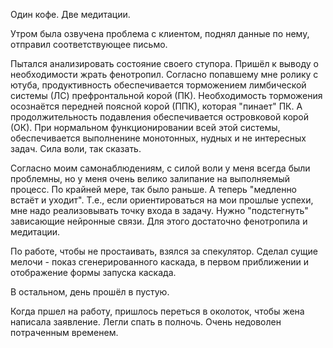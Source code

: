 Один кофе. Две медитации.

Утром была озвучена проблема с клиентом, поднял данные по нему, отправил соответствующее письмо.

Пытался анализировать состояние своего ступора. Пришёл к выводу о необходимости жрать фенотропил.
Согласно попавшему мне ролику с ютуба, продуктивность обеспечивается торможением лимбической системы (ЛС) префронтальной корой (ПК). Необходимость торможения осознаётся передней поясной корой (ППК), которая "пинает" ПК. А продолжительность подавления обеспечивается островковой корой (ОК). При нормальном функционировании всей этой системы, обеспечивается выполненине монотонных, нудных и не интересных задач. Сила воли, так сказать.

Согласно моим самонаблюдениям, с силой воли у меня всегда были проблемны, но у меня очень велико залипание на выполняемый процесс. По крайней мере, так было раньше. А теперь "медленно встаёт и уходит". Т.е., если ориентироваться на мои прошлые успехи, мне надо реализовывать точку входа в задачу. Нужно "подстегнуть" зависающие нейронные связи. Для этого достаточно фенотропила и медитации.

По работе, чтобы не простаивать, взялся за спекулятор. Сделал сущие мелочи - показ сгенерированного каскада, в первом приближении и отображение формы запуска каскада.

В остальном, день прошёл в пустую.

Когда пршел на работу, пришлось переться в околоток, чтобы жена написала заявление. Легли спать в полночь. Очень недоволен потраченным временем.